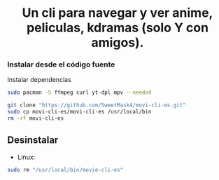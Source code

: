 <h1 align="center">
Un cli para navegar y ver anime, peliculas, kdramas (solo Y con amigos).
</h1>

### Instalar desde el código fuente

Instalar dependencias

```sh
sudo pacman -S ffmpeg curl yt-dpl mpv --needed
```

```sh
git clone "https://github.com/SweetMask4/movi-cli-es.git"
sudo cp movi-cli-es/movi-cli-es /usr/local/bin
rm -rf movi-cli-es
```

## Desinstalar

- Linux:

```sh
sudo rm "/usr/local/bin/movie-cli-es"
```
